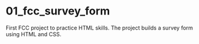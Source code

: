 # 01_fcc_survey_form

First FCC project to practice HTML skills. The project builds a survey form using HTML and CSS.
